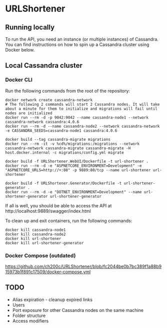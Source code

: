 # URLShortener

## Running locally

To run the API, you need an instance (or multiple instances) of Cassandra. You can find instructions on how to spin up a Cassandra cluster using Docker below.

## Local Cassandra cluster
### Docker CLI

Run the following commands from the root of the repository:

```
docker network create cassandra-network
# The following 2 commands will start 2 Cassandra nodes. It will take about a minute for them to initialize and migrations will fail until nodes are initialized
docker run --rm -d -p 9042:9042 --name cassandra-node1 --network cassandra-network cassandra:4.0.6
docker run --rm -d --name cassandra-node2 --network cassandra-network -e CASSANDRA_SEEDS=cassandra-node1 cassandra:4.0.6

docker build --tag cassandra-migrate migrations
docker run --rm -it -v %cd%/migrations:/migrations --network cassandra-network cassandra-migrate cassandra-migrate -H host.docker.internal -c migrations/config.yml migrate

docker build -f URLShortener.WebUI/Dockerfile -t url-shortener .
docker run --rm -d -e "ASPNETCORE_ENVIRONMENT=Development" -e "ASPNETCORE_URLS=http://+:80" -p 9889:80/tcp --name url-shortener url-shortener

docker build -f URLShortener.Generator/Dockerfile -t url-shortener-generator .
docker run --rm -d -e "DOTNET_ENVIRONMENT=Development" --name url-shortener-generator url-shortener-generator
```

If all is well, you should be able to access the API at http://localhost:9889/swagger/index.html

To clean up and exit containers, run the following commands:
```
docker kill cassandra-node1
docker kill cassandra-node2
docker kill url-shortener
docker kill url-shortener-generator
```

### Docker Compose (outdated)
https://github.com/ch200c/URLShortener/blob/fc2044be0b7bc389f1a88b915973b1f891c17509/docker-compose.yml


## TODO
- Alias expiration - cleanup expired links
- Users
- Port exposure for other Cassandra nodes on the same machine
- Folder structure
- Access modifiers